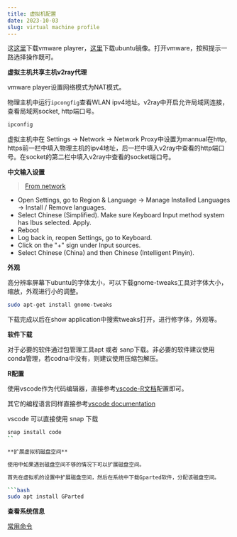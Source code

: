 ```yaml
---
title: 虚拟机配置
date: 2023-10-03
slug: virtual machine profile
---
```


这[这里](https://www.vmware.com/products/workstation-player/workstation-player-evaluation.html)下载vmware playrer，[这里](https://ubuntu.com/download/desktop)下载ubuntu镜像。打开vmware，按照提示一路选择操作既可。

**虚拟主机共享主机v2ray代理**

vmware player设置网络模式为NAT模式。

物理主机中运行`ipcongfig`查看WLAN ipv4地址。v2ray中开启允许局域网连接，查看局域网socket, http端口号。
 
```cmd
ipconfig
```

虚拟主机中在 Settings -> Network -> Network Proxy中设置为mannual在http, https前一栏中填入物理主机的ipv4地址，后一栏中填入v2ray中查看的http端口号。在socket的第二栏中填入v2ray中查看的socket端口号。

**中文输入设置**

> [From network](https://askubuntu.com/questions/1408873/ubuntu-22-04-chinese-simplified-pinyin-input-support)
- Open Settings, go to Region & Language -> Manage Installed Languages -> Install / Remove languages.
- Select Chinese (Simplified). Make sure Keyboard Input method system has Ibus selected. Apply.
- Reboot
- Log back in, reopen Settings, go to Keyboard.
- Click on the "+" sign under Input sources.
- Select Chinese (China) and then Chinese (Intelligent Pinyin).


**外观**

高分辨率屏幕下ubuntu的字体太小，可以下载gnome-tweaks工具对字体大小，缩放，外观进行小的调整。

```bash
sudo apt-get install gnome-tweaks
```
下载完成以后在show application中搜索tweaks打开，进行修字体，外观等。

**软件下载**

对于必要的软件通过包管理工具apt 或者 sanp下载。非必要的软件建议使用conda管理，若codna中没有，则建议使用压缩包解压。

**R配置**

使用vscode作为代码编辑器，直接参考[vscode-R文档](https://github.com/REditorSupport/vscode-R/wiki/Getting-Started)配置即可。

其它的编程语言同样直接参考[vscode documentation](https://code.visualstudio.com/docs)

vscode 可以直接使用 snap 下载

```bash
snap install code
``

**扩展虚拟机磁盘空间**

使用中如果遇到磁盘空间不够的情况下可以扩展磁盘空间。

首先在虚拟机的设置中扩展磁盘空间，然后在系统中下载Gparted软件，分配该磁盘空间。

```bash
sudo apt install GParted
```

**查看系统信息**

[常用命令](https://www.tecmint.com/commands-to-collect-system-and-hardware-information-in-linux/)
